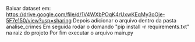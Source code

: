 Baixar dataset em: https://drive.google.com/file/d/1V4WXbPOqK4rUxwKEqMy3oOje-5F7e150/view?usp=sharing
Depois adicionar o arquivo dentro da pasta analise_crimes
Em seguida rodar o domando "pip install -r requirements.txt" na raiz do projeto
Por fim executar o arquivo main.py
